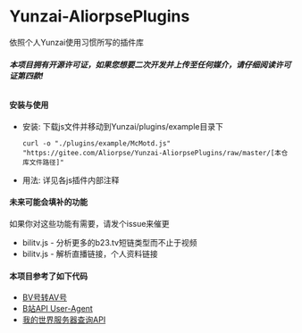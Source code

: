 # Yunzai-AliorpsePlugins

依照个人Yunzai使用习惯所写的插件库
###### ***本项目拥有开源许可证，如果您想要二次开发并上传至任何媒介，请仔细阅读许可证第四款!***

#### 安装与使用

- 安装: 下载js文件并移动到Yunzai/plugins/example目录下<br>
  ```
  curl -o "./plugins/example/McMotd.js" "https://gitee.com/Aliorpse/Yunzai-AliorpsePlugins/raw/master/[本仓库文件路径]"
  ```
- 用法: 详见各js插件内部注释

#### 未来可能会填补的功能
如果你对这些功能有需要，请发个issue来催更
- bilitv.js - 分析更多的b23.tv短链类型而不止于视频
- bilitv.js - 解析直播链接，个人资料链接

#### 本项目参考了如下代码
- [BV号转AV号](https://www.zhihu.com/question/381784377/answer/1099438784)
- [B站API User-Agent](https://gitee.com/SmallK111407/earth-k-plugin)
- [我的世界服务器查询API](https://github.com/CikeyQi/mc-plugin)


